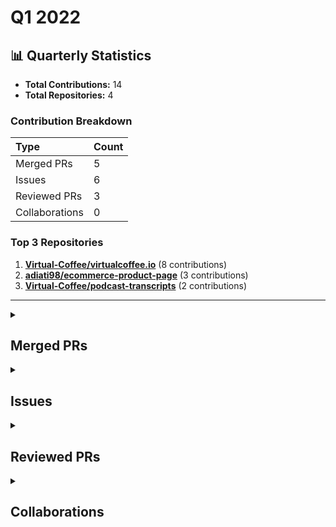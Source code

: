 # Q1 2022

## 📊 Quarterly Statistics

* **Total Contributions:** 14
* **Total Repositories:** 4

### Contribution Breakdown

| Type | Count |
| :--- | :--- |
| Merged PRs | 5 |
| Issues | 6 |
| Reviewed PRs | 3 |
| Collaborations | 0 |

### Top 3 Repositories

1. [**Virtual-Coffee/virtualcoffee.io**](https://github.com/Virtual-Coffee/virtualcoffee.io) (8 contributions)
2. [**adiati98/ecommerce-product-page**](https://github.com/adiati98/ecommerce-product-page) (3 contributions)
3. [**Virtual-Coffee/podcast-transcripts**](https://github.com/Virtual-Coffee/podcast-transcripts) (2 contributions)

---

<details>
  <summary><h2>Merged PRs</h2></summary>
<table style='width:100%; table-layout:fixed;'>
  <thead>
    <tr>
      <th style='width:5%;'>No.</th>
      <th style='width:20%;'>Project Name</th>
      <th style='width:20%;'>Title</th>
      <th style='width:35%;'>Description</th>
      <th style='width:20%;'>Date</th>
    </tr>
  </thead>
  <tbody>
    <tr>
      <td>1.</td>
      <td>Virtual-Coffee/virtualcoffee.io</td>
      <td><a href='https://github.com/Virtual-Coffee/virtualcoffee.io/pull/535'>Add March 2022 newsletter</a></td>
      <td>## Linked Issue<br><br>Closes #534 <br><br>## Description<br><br>- Add March 2022 newsletter to the website.<br><br>## Methodology<br><br>&lt;!--<br><br>This section explains why the above changes explained were done.<br><br>Sometimes a developer feels that it&#39;s okay to write &quot;Business/Product requirement&quot; in the description. That&#39;s fine, but doing so defeats the purpose of this section.<br><br>If there is a better explanation as to why the changes were suggested, it&#39;s always good to attach a document reference link for that information.<br><br>A good &quot;Why&quot; section should explain the reasoning behind any changes.<br><br>--&gt;<br><br>## Code of Conduct<br><br>&gt; By submitting this pull request, you agree to follow our [Code of Conduct](https://virtualcoffee.io/code-of-conduct/)<br></td>
      <td>2022-03-10</td>
    </tr>
    <tr>
      <td>2.</td>
      <td>Virtual-Coffee/virtualcoffee.io</td>
      <td><a href='https://github.com/Virtual-Coffee/virtualcoffee.io/pull/523'>Update Virtual Coffee Slack Channel Guide</a></td>
      <td>## Linked Issue<br><br>Closes #522 <br><br>&lt;!--<br><br>If you have a pull request related to a current issue please link to that issue number.<br><br>That issue can be linked to the pull request by using the side panel in the Github UI or using the `#` symbol followed by the number of the associated issue.<br><br>To link a pull request to an issue to show that a fix is in progress and to automatically close the issue when someone merges the pull request, type the keyword &quot;Closes&quot; followed by a reference to the issue. For example, Closes #404 or Closes Virtual-Coffee/virtualcoffee.io/issues/404.<br><br>--&gt;<br><br>## Description<br><br>- Add some new channels<br>- Update some Slack channels&#39; descriptions to make the purposes clearer.<br><br>&lt;!--<br><br>A pull request description describes what constitutes the Pull Request and what changes you have made to the code.<br><br>It explains what you&#39;ve done, including any code changes, configuration changes, migrations included, new APIs introduced, changes made to old APIs, any new workers/crons introduced in the system, copy changes, and so on. You get the gist.<br><br>A good description informs everyone that is reaading it of the purpose of the pull request. This helps not just the current maintainers but anyone reading it now or in the future to understand your intent.<br><br>If the request is not complete but you want feedback use  Draft Pull Request option of the Pull request dropdown menu.<br><br>@mention individuals that you want to review the PR, and mention why. (“ @username I want to know what you think of this code.”)<br><br>--&gt;<br><br>## Methodology<br><br>&lt;!--<br><br>This section explains why the above changes explained were done.<br><br>Sometimes a developer feels that it&#39;s okay to write &quot;Business/Product requirement&quot; in the description. That&#39;s fine, but doing so defeats the purpose of this section.<br><br>If there is a better explanation as to why the changes were suggested, it&#39;s always good to attach a document reference link for that information.<br><br>A good &quot;Why&quot; section should explain the reasoning behind any changes.<br><br>--&gt;<br><br>## Code of Conduct<br><br>&gt; By submitting this pull request, you agree to follow our [Code of Conduct](https://virtualcoffee.io/code-of-conduct/)<br></td>
      <td>2022-02-10</td>
    </tr>
    <tr>
      <td>3.</td>
      <td>Virtual-Coffee/virtualcoffee.io</td>
      <td><a href='https://github.com/Virtual-Coffee/virtualcoffee.io/pull/520'>February 2022 newsletter</a></td>
      <td>## Linked Issue<br><br>Closes #519<br><br>&lt;!--<br><br>If you have a pull request related to a current issue please link to that issue number.<br><br>That issue can be linked to the pull request by using the side panel in the Github UI or using the `#` symbol followed by the number of the associated issue.<br><br>To link a pull request to an issue to show that a fix is in progress and to automatically close the issue when someone merges the pull request, type the keyword &quot;Closes&quot; followed by a reference to the issue. For example, Closes #404 or Closes Virtual-Coffee/virtualcoffee.io/issues/404.<br><br>--&gt;<br><br>## Description<br><br>Add February 2022 newsletter to the website.<br><br>&lt;!--<br><br>A pull request description describes what constitutes the Pull Request and what changes you have made to the code.<br><br>It explains what you&#39;ve done, including any code changes, configuration changes, migrations included, new APIs introduced, changes made to old APIs, any new workers/crons introduced in the system, copy changes, and so on. You get the gist.<br><br>A good description informs everyone that is reaading it of the purpose of the pull request. This helps not just the current maintainers but anyone reading it now or in the future to understand your intent.<br><br>If the request is not complete but you want feedback use  Draft Pull Request option of the Pull request dropdown menu.<br><br>@mention individuals that you want to review the PR, and mention why. (“ @username I want to know what you think of this code.”)<br><br>--&gt;<br><br>## Methodology<br><br>&lt;!--<br><br>This section explains why the above changes explained were done.<br><br>Sometimes a developer feels that it&#39;s okay to write &quot;Business/Product requirement&quot; in the description. That&#39;s fine, but doing so defeats the purpose of this section.<br><br>If there is a better explanation as to why the changes were suggested, it&#39;s always good to attach a document reference link for that information.<br><br>A good &quot;Why&quot; section should explain the reasoning behind any changes.<br><br>--&gt;<br><br>## Code of Conduct<br><br>&gt; By submitting this pull request, you agree to follow our [Code of Conduct](https://virtualcoffee.io/code-of-conduct/)<br></td>
      <td>2022-02-01</td>
    </tr>
    <tr>
      <td>4.</td>
      <td>Virtual-Coffee/virtualcoffee.io</td>
      <td><a href='https://github.com/Virtual-Coffee/virtualcoffee.io/pull/504'>January 2022 newsletter</a></td>
      <td>## Linked Issue<br><br>Closes #503 <br><br>&lt;!--<br><br>If you have a pull request related to a current issue please link to that issue number.<br><br>That issue can be linked to the pull request by using the side panel in the Github UI or using the `#` symbol followed by the number of the associated issue.<br><br>To link a pull request to an issue to show that a fix is in progress and to automatically close the issue when someone merges the pull request, type the keyword &quot;Closes&quot; followed by a reference to the issue. For example, Closes #404 or Closes Virtual-Coffee/virtualcoffee.io/issues/404.<br><br>--&gt;<br><br>## Description<br><br>Add January 2022 newsletter.<br><br>&lt;!--<br><br>A pull request description describes what constitutes the Pull Request and what changes you have made to the code.<br><br>It explains what you&#39;ve done, including any code changes, configuration changes, migrations included, new APIs introduced, changes made to old APIs, any new workers/crons introduced in the system, copy changes, and so on. You get the gist.<br><br>A good description informs everyone that is reaading it of the purpose of the pull request. This helps not just the current maintainers but anyone reading it now or in the future to understand your intent.<br><br>If the request is not complete but you want feedback use  Draft Pull Request option of the Pull request dropdown menu.<br><br>@mention individuals that you want to review the PR, and mention why. (“ @username I want to know what you think of this code.”)<br><br>--&gt;<br><br>## Methodology<br><br>&lt;!--<br><br>This section explains why the above changes explained were done.<br><br>Sometimes a developer feels that it&#39;s okay to write &quot;Business/Product requirement&quot; in the description. That&#39;s fine, but doing so defeats the purpose of this section.<br><br>If there is a better explanation as to why the changes were suggested, it&#39;s always good to attach a document reference link for that information.<br><br>A good &quot;Why&quot; section should explain the reasoning behind any changes.<br><br>--&gt;<br><br>## Code of Conduct<br><br>&gt; By submitting this pull request, you agree to follow our [Code of Conduct](https://virtualcoffee.io/code-of-conduct/)<br></td>
      <td>2022-01-06</td>
    </tr>
    <tr>
      <td>5.</td>
      <td>Virtual-Coffee/podcast-transcripts</td>
      <td><a href='https://github.com/Virtual-Coffee/podcast-transcripts/pull/13'>Fix transcripts season 1 episode 0 & 4</a></td>
      <td>## Linked Issue<br><br>Closes #12 <br><br>## Description<br><br>- Fix transcript podcast season 1 episode 0 & 4<br><br>## Methodology<br>- Fix/edit transcript manually by listening to the episodes of the podcast.<br>- Following the transcriptions&#39; guidelines.<br></td>
      <td>2022-01-04</td>
    </tr>
  </tbody>
</table>
</details>

<details>
  <summary><h2>Issues</h2></summary>
<table style='width:100%; table-layout:fixed;'>
  <thead>
    <tr>
      <th style='width:5%;'>No.</th>
      <th style='width:20%;'>Project Name</th>
      <th style='width:20%;'>Title</th>
      <th style='width:35%;'>Description</th>
      <th style='width:20%;'>Date</th>
    </tr>
  </thead>
  <tbody>
    <tr>
      <td>1.</td>
      <td>EddieHubCommunity/support</td>
      <td><a href='https://github.com/EddieHubCommunity/support/issues/3722'>Please invite me to the GitHub Community Organization</a></td>
      <td>### Name<br><br>Ayu Adiati<br><br>### Discord Username (if applicable)<br><br>_No response_<br><br>### Additional Context<br><br>I know Eddie from Twitter and have been following him since then 😊<br>Going further in my learning journey, I develop a huge interest in open source.<br><br>I did some open source contributions during Hacktoberfest, but I&#39;m still afraid to contribute outside the event.<br>That&#39;s the reason why I want to join this community. To learn much more about open-source with the community and find more courage in contributing to more open source.</td>
      <td>2022-03-16</td>
    </tr>
    <tr>
      <td>2.</td>
      <td>Virtual-Coffee/virtualcoffee.io</td>
      <td><a href='https://github.com/Virtual-Coffee/virtualcoffee.io/issues/534'>Add March 2022 newsletter to site</a></td>
      <td>## Issue Context<br>Every month, we try to get the newsletter up on the site within a week of sending it out. Currently, we&#39;re moving them over &quot;by hand.&quot;<br><br>You can look at the existing newsletters ( src &gt; newsletter &gt; issues) as a kind of template. The sections are all the same. The content needs to be updated, and sometimes that changes the way things look, for example, your list may have fewer items.<br><br>## Steps to update<br>You can look at the existing newsletters ( src &gt; newsletter &gt; issues) as a kind of template. The sections are all the same. The content needs to be updated, and sometimes that changes the way things look, for example, your list may have fewer items.<br><br>In the code base, navigate to src &gt; newsletter &gt; issues and create a new file 2022-03.njk<br>Add the latest issue using the format from the past issues.<br>If you have questions, please let us know. We&#39;re up for pairing if anyone wants to walk through this!</td>
      <td>2022-03-09</td>
    </tr>
    <tr>
      <td>3.</td>
      <td>Virtual-Coffee/virtualcoffee.io</td>
      <td><a href='https://github.com/Virtual-Coffee/virtualcoffee.io/issues/522'>Update Virtual Coffee Slack Channel Guide</a></td>
      <td>### Is there an existing issue for this?<br><br>- [X] I have searched the existing issues<br><br>### Type of Change<br><br>Edit/Clarification on existing content<br><br>### URL of existing page<br><br>https://virtualcoffee.io/resources/virtual-coffee/slack-channel-guide/<br><br>### Context for content change<br><br>We want to update some channels&#39; descriptions to make their purposes clearer.<br><br>### Proposed solution<br><br>_No response_<br><br>### Resources that can help<br><br>_No response_<br><br>### Collaborators<br><br>_No response_<br><br>### Code of Conduct<br><br>- [X] I&#39;ve read the Code of Conduct and understand my responsibilities as a member of the Virtual Coffee community</td>
      <td>2022-02-10</td>
    </tr>
    <tr>
      <td>4.</td>
      <td>Virtual-Coffee/virtualcoffee.io</td>
      <td><a href='https://github.com/Virtual-Coffee/virtualcoffee.io/issues/519'>Add February 2022 newsletter to site</a></td>
      <td>## Issue Context<br><br>Every month, we try to get the newsletter up on the site within a week of sending it out. Currently, we&#39;re moving them over &quot;by hand.&quot;<br><br>You can look at the existing newsletters ( src &gt; newsletter &gt; issues) as a kind of template. The sections are all the same. The content needs to be updated, and sometimes that changes the way things look, for example, your list may have fewer items.<br><br>## Steps to update<br><br>You can look at the existing newsletters ( src &gt; newsletter &gt; issues) as a kind of template. The sections are all the same. The content needs to be updated, and sometimes that changes the way things look, for example, your list may have fewer items.<br><br>In the code base, navigate to src &gt; newsletter &gt; issues and create a new file 2022-02.njk<br>Add the latest issue using the format from the past issues.<br>If you have questions, please let us know. We&#39;re up for pairing if anyone wants to walk through this!</td>
      <td>2022-02-01</td>
    </tr>
    <tr>
      <td>5.</td>
      <td>Virtual-Coffee/virtualcoffee.io</td>
      <td><a href='https://github.com/Virtual-Coffee/virtualcoffee.io/issues/503'>Add January 2022 newsletter to site</a></td>
      <td>## Issue Context<br><br>Every month, we try to get the newsletter up on the site within a week of sending it out. Currently, we&#39;re moving them over &quot;by hand.&quot;<br><br>You can look at the existing newsletters ( src &gt; newsletter &gt; issues) as a kind of template. The sections are all the same. The content needs to be updated, and sometimes that changes the way things look, for example, your list may have fewer items.<br><br>## Steps to update<br><br>You can look at the existing newsletters ( src &gt; newsletter &gt; issues) as a kind of template. The sections are all the same. The content needs to be updated, and sometimes that changes the way things look, for example, your list may have fewer items.<br><br>In the code base, navigate to src &gt; newsletter &gt; issues and create a new file 2022-01.njk<br>Add the latest issue using the format from the past issues.<br>If you have questions, please let us know. We&#39;re up for pairing if anyone wants to walk through this!</td>
      <td>2022-01-05</td>
    </tr>
    <tr>
      <td>6.</td>
      <td>Virtual-Coffee/podcast-transcripts</td>
      <td><a href='https://github.com/Virtual-Coffee/podcast-transcripts/issues/12'>Fix transcript season 1 episode 0 and 4 </a></td>
      <td>## Issue Context<br><br>We need to fix the transcripts to be consistent by following the guidelines.</td>
      <td>2022-01-04</td>
    </tr>
  </tbody>
</table>
</details>

<details>
  <summary><h2>Reviewed PRs</h2></summary>
<table style='width:100%; table-layout:fixed;'>
  <thead>
    <tr>
      <th style='width:5%;'>No.</th>
      <th style='width:20%;'>Project Name</th>
      <th style='width:20%;'>Title</th>
      <th style='width:35%;'>Description</th>
      <th style='width:20%;'>Date</th>
    </tr>
  </thead>
  <tbody>
    <tr>
      <td>1.</td>
      <td>adiati98/ecommerce-product-page</td>
      <td><a href='https://github.com/adiati98/ecommerce-product-page/pull/16'>Add arrows and close button</a></td>
      <td>## Link Issue<br>closes #12 <br>## Description<br><br>- add the close icon to the `ImageModal `component and its functionality<br>- add the arrows to the `ProductImages` component, and output them conditionally. If we are in the modal we will have the navigation arrows.<br>- add the slide functionality.<br><br>## Screenshots<br>![Capture](https://user-images.githubusercontent.com/85396770/155127812-4b73a293-cb51-407b-8435-87d8c0c3eb28.PNG)<br><br>## How to Test<br><br>- Click the big Image for the Modal to show up<br>- Click the next or previous arrow to navigate between pictures<br>- Click the close icon to close the modal.<br></td>
      <td>2022-02-22</td>
    </tr>
    <tr>
      <td>2.</td>
      <td>adiati98/ecommerce-product-page</td>
      <td><a href='https://github.com/adiati98/ecommerce-product-page/pull/7'>Gallery functionality</a></td>
      <td>## Description<br>- add the functionality to the images gallery. <br>- When you click one of the thumbnails, the &quot;big&quot; picture will change to be the same as the clicked thumbnail.<br>## Process<br><br>1. add state to manage which image should be rendered to the UI<br>2. add a click listener to change the state depending on the thumbnail clicked<br>3. refactor the code using `array.map()`, to iterate through the thumbnails<br>4. move the array of images(thumbnails) to `data.js` instead of the component<br>## Testing steps<br><br>1. run npm start<br>2. click one of the thumbnails to change the big image<br></td>
      <td>2022-02-17</td>
    </tr>
    <tr>
      <td>3.</td>
      <td>adiati98/ecommerce-product-page</td>
      <td><a href='https://github.com/adiati98/ecommerce-product-page/pull/6'>add the navbar component</a></td>
      <td>Co-authored-by: Ayu Adiati &lt;retno.ayu98@gmail.com&gt;<br><br>## Link Issue<br>closes #3 <br>## description<br>- create the Navbar component file<br>- Import images and logos <br>- render the logos and the nav<br>## Type of changes<br>add a new component<br>## Screenshot<br>![navbar](https://user-images.githubusercontent.com/85396770/153888643-4170d321-8af2-4f56-bcb9-ece31472bcbc.PNG)<br><br></td>
      <td>2022-02-15</td>
    </tr>
  </tbody>
</table>
</details>

<details>
  <summary><h2>Collaborations</h2></summary>
No contribution in this quarter.
</details>

